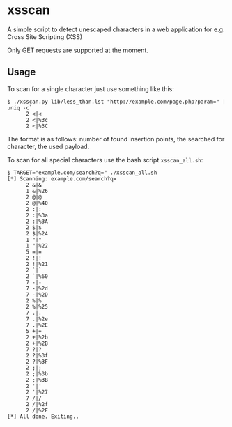 # xsscan
A simple script to detect unescaped characters in a web application for e.g. Cross Site Scripting (XSS)

Only GET requests are supported at the moment.

## Usage
To scan for a single character just use something like this:

```
$ ./xsscan.py lib/less_than.lst "http://example.com/page.php?param=" | uniq -c`
      2 <|<
      2 <|%3c
      2 <|%3C 
```
The format is as follows: number of found insertion points, the searched for character, the used payload.

To scan for all special characters use the bash script `xsscan_all.sh`:

```
$ TARGET="example.com/search?q=" ./xsscan_all.sh
[*] Scanning: example.com/search?q=
      2 &|&
      1 &|%26
      2 @|@
      2 @|%40
      2 :|:
      2 :|%3a
      2 :|%3A
      2 $|$
      2 $|%24
      1 "|"
      1 "|%22
      5 =|=
      2 !|!
      2 !|%21
      2 `|`
      2 `|%60
      7 -|-
      7 -|%2d
      7 -|%2D
      2 %|%
      2 %|%25
      7 .|.
      7 .|%2e
      7 .|%2E
      5 +|+
      2 +|%2b
      2 +|%2B
      7 ?|?
      2 ?|%3f
      2 ?|%3F
      2 ;|;
      2 ;|%3b
      2 ;|%3B
      2 '|'
      2 '|%27
      7 /|/
      2 /|%2f
      2 /|%2F
[*] All done. Exiting..
```
